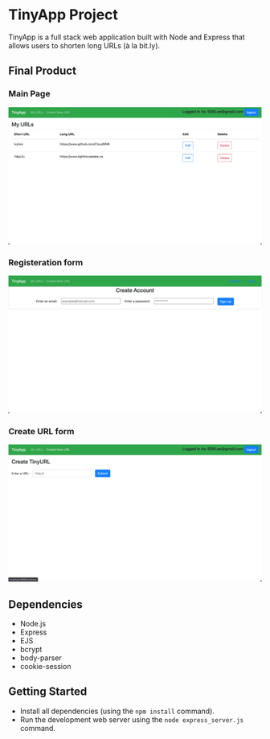 # TinyApp Project

TinyApp is a full stack web application built with Node and Express that allows users to shorten long URLs (à la bit.ly).

## Final Product

### Main Page
!["screenshot of main page"](https://github.com/Cloud9NB/tinyapp/blob/master/docs/main_urls_page.png)

### Registeration form
!["screenshot of registration form"](https://github.com/Cloud9NB/tinyapp/blob/master/docs/registration_page.png)

### Create URL form
!["Screenshot of creating an URL page"](https://github.com/Cloud9NB/tinyapp/blob/master/docs/Creating_short_url.png)

## Dependencies

- Node.js
- Express
- EJS
- bcrypt
- body-parser
- cookie-session


## Getting Started

- Install all dependencies (using the `npm install` command).
- Run the development web server using the `node express_server.js` command.